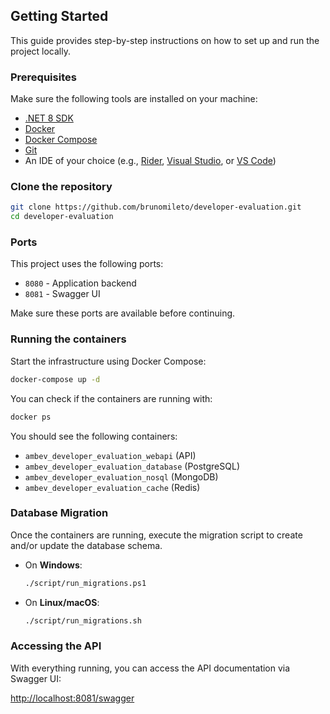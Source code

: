 ## Getting Started

This guide provides step-by-step instructions on how to set up and run the project locally.

### Prerequisites

Make sure the following tools are installed on your machine:

- [.NET 8 SDK](https://dotnet.microsoft.com/en-us/download/dotnet/8.0)
- [Docker](https://www.docker.com/)
- [Docker Compose](https://docs.docker.com/compose/)
- [Git](https://git-scm.com/)
- An IDE of your choice (e.g., [Rider](https://www.jetbrains.com/rider/), [Visual Studio](https://visualstudio.microsoft.com/), or [VS Code](https://code.visualstudio.com/))

### Clone the repository

```bash
git clone https://github.com/brunomileto/developer-evaluation.git
cd developer-evaluation
```

### Ports

This project uses the following ports:

- `8080` - Application backend
- `8081` - Swagger UI

Make sure these ports are available before continuing.

### Running the containers

Start the infrastructure using Docker Compose:

```bash
docker-compose up -d
```

You can check if the containers are running with:

```bash
docker ps
```

You should see the following containers:

- `ambev_developer_evaluation_webapi` (API)
- `ambev_developer_evaluation_database` (PostgreSQL)
- `ambev_developer_evaluation_nosql` (MongoDB)
- `ambev_developer_evaluation_cache` (Redis)

### Database Migration

Once the containers are running, execute the migration script to create and/or update the database schema.

- On **Windows**:

  ```bash
  ./script/run_migrations.ps1
  ```

- On **Linux/macOS**:

  ```bash
  ./script/run_migrations.sh
  ```

### Accessing the API

With everything running, you can access the API documentation via Swagger UI:

[http://localhost:8081/swagger](http://localhost:8081/swagger)
